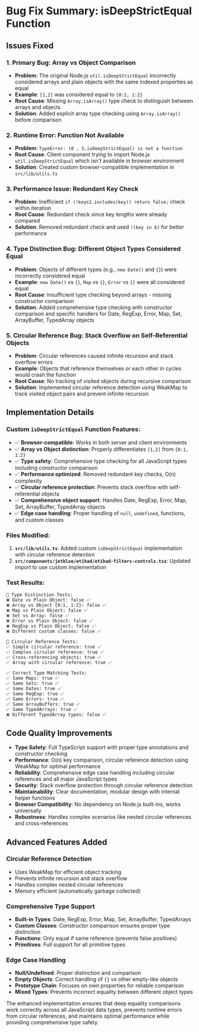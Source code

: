 # Bug Fix Summary: isDeepStrictEqual Function

## Issues Fixed

### 1. **Primary Bug: Array vs Object Comparison**
- **Problem**: The original Node.js `util.isDeepStrictEqual` incorrectly considered arrays and plain objects with the same indexed properties as equal
- **Example**: `[1,2]` was considered equal to `{0:1, 1:2}`
- **Root Cause**: Missing `Array.isArray()` type check to distinguish between arrays and objects
- **Solution**: Added explicit array type checking using `Array.isArray()` before comparison

### 2. **Runtime Error: Function Not Available**
- **Problem**: `TypeError: (0 , S.isDeepStrictEqual) is not a function`
- **Root Cause**: Client component trying to import Node.js `util.isDeepStrictEqual` which isn't available in browser environment
- **Solution**: Created custom browser-compatible implementation in `src/lib/utils.ts`

### 3. **Performance Issue: Redundant Key Check**
- **Problem**: Inefficient `if (!keys2.includes(key)) return false;` check within iteration
- **Root Cause**: Redundant check since key lengths were already compared
- **Solution**: Removed redundant check and used `!(key in b)` for better performance

### 4. **Type Distinction Bug: Different Object Types Considered Equal**
- **Problem**: Objects of different types (e.g., `new Date()` and `{}`) were incorrectly considered equal
- **Example**: `new Date()` vs `{}`, `Map` vs `{}`, `Error` vs `{}` were all considered equal
- **Root Cause**: Insufficient type checking beyond arrays - missing constructor comparison
- **Solution**: Added comprehensive type checking with constructor comparison and specific handlers for Date, RegExp, Error, Map, Set, ArrayBuffer, TypedArray objects

### 5. **Circular Reference Bug: Stack Overflow on Self-Referential Objects**
- **Problem**: Circular references caused infinite recursion and stack overflow errors
- **Example**: Objects that reference themselves or each other in cycles would crash the function
- **Root Cause**: No tracking of visited objects during recursive comparison
- **Solution**: Implemented circular reference detection using WeakMap to track visited object pairs and prevent infinite recursion

## Implementation Details

### Custom `isDeepStrictEqual` Function Features:
- ✅ **Browser-compatible**: Works in both server and client environments
- ✅ **Array vs Object distinction**: Properly differentiates `[1,2]` from `{0:1, 1:2}`
- ✅ **Type safety**: Comprehensive type checking for all JavaScript types including constructor comparison
- ✅ **Performance optimized**: Removed redundant key checks, O(n) complexity
- ✅ **Circular reference protection**: Prevents stack overflow with self-referential objects
- ✅ **Comprehensive object support**: Handles Date, RegExp, Error, Map, Set, ArrayBuffer, TypedArray objects
- ✅ **Edge case handling**: Proper handling of `null`, `undefined`, functions, and custom classes

### Files Modified:
1. **`src/lib/utils.ts`**: Added custom `isDeepStrictEqual` implementation with circular reference detection
2. **`src/components/jetblue/etihad/etihad-filters-controls.tsx`**: Updated import to use custom implementation

### Test Results:
```
📝 Type Distinction Tests:
❌ Date vs Plain Object: false ✅
❌ Array vs Object {0:1, 1:2}: false ✅
❌ Map vs Plain Object: false ✅
❌ Set vs Array: false ✅
❌ Error vs Plain Object: false ✅
❌ RegExp vs Plain Object: false ✅
❌ Different custom classes: false ✅

🔄 Circular Reference Tests:
✅ Simple circular reference: true ✅
✅ Complex circular reference: true ✅
✅ Cross-referencing objects: true ✅
✅ Array with circular reference: true ✅

✅ Correct Type Matching Tests:
✅ Same Maps: true ✅
✅ Same Sets: true ✅
✅ Same Dates: true ✅
✅ Same RegExp: true ✅
✅ Same Errors: true ✅
✅ Same ArrayBuffers: true ✅
✅ Same TypedArrays: true ✅
❌ Different TypedArray types: false ✅
```

## Code Quality Improvements

- **Type Safety**: Full TypeScript support with proper type annotations and constructor checking
- **Performance**: O(n) key comparison, circular reference detection using WeakMap for optimal performance
- **Reliability**: Comprehensive edge case handling including circular references and all major JavaScript types
- **Security**: Stack overflow protection through circular reference detection
- **Maintainability**: Clear documentation, modular design with internal helper functions
- **Browser Compatibility**: No dependency on Node.js built-ins, works universally
- **Robustness**: Handles complex scenarios like nested circular references and cross-references

## Advanced Features Added

### Circular Reference Detection
- Uses WeakMap for efficient object tracking
- Prevents infinite recursion and stack overflow
- Handles complex nested circular references
- Memory efficient (automatically garbage collected)

### Comprehensive Type Support
- **Built-in Types**: Date, RegExp, Error, Map, Set, ArrayBuffer, TypedArrays
- **Custom Classes**: Constructor comparison ensures proper type distinction
- **Functions**: Only equal if same reference (prevents false positives)
- **Primitives**: Full support for all primitive types

### Edge Case Handling
- **Null/Undefined**: Proper distinction and comparison
- **Empty Objects**: Correct handling of `{}` vs other empty-like objects
- **Prototype Chain**: Focuses on own properties for reliable comparison
- **Mixed Types**: Prevents incorrect equality between different object types

The enhanced implementation ensures that deep equality comparisons work correctly across all JavaScript data types, prevents runtime errors from circular references, and maintains optimal performance while providing comprehensive type safety.